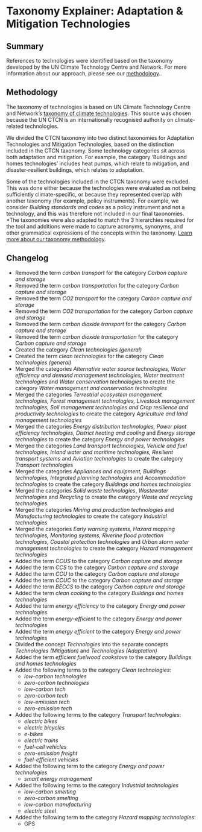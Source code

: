 # Taxonomy Explainer: Adaptation & Mitigation Technologies

## Summary

References to technologies were identified based on the taxonomy developed by the UN Climate Technology Centre and Network. For more information about our approach, please see our [methodology](../METHODOLOGY.md)..

## Methodology

The taxonomy of technologies is based on UN Climate Technology Centre and Network’s [taxonomy of climate technologies](https://www.ctc-n.org/resources/ctcn-taxonomy). This source was chosen because the UN CTCN is an internationally recognised authority on climate-related technologies.

We divided the CTCN taxonomy into two distinct taxonomies for Adaptation Technologies and Mitigation Technologies, based on the distinction included in the CTCN taxonomy. Some technology categories sit across both adaptation and mitigation. For example, the category ‘Buildings and homes technologies’ includes heat pumps, which relate to mitigation, and disaster-resilient buildings, which relates to adaptation.

Some of the technologies included in the CTCN taxonomy were excluded. This was done either because the technologies were evaluated as not being sufficiently climate-specific, or because they represented overlap with another taxonomy (for example, policy instruments). For example, we consider *Building standards and codes* as a policy instrument and not a technology, and this was therefore not included in our final taxonomies.
*The taxonomies were also adapted to match the 3 hierarchies required for the tool and additions were made to capture acronyms, synonyms, and other grammatical expressions of the concepts within the taxonomy. [Learn more about our taxonomy methodology](../METHODOLOGY.md).

## Changelog

- Removed the term *carbon transport* for the category *Carbon capture and storage*
- Removed the term *carbon transportation* for the category *Carbon capture and storage*
- Removed the term *CO2 transport* for the category *Carbon capture and storage*
- Removed the term *CO2 transportation* for the category *Carbon capture and storage*
- Removed the term *carbon dioxide transport* for the category *Carbon capture and storage*
- Removed the term *carbon dioxide transportation* for the category *Carbon capture and storage*
- Created the category *Clean technologies (general)*
- Created the term *clean technologies* for the category *Clean technologies (general)*
- Merged the categories *Alternative water source technologies, Water efficiency and demand management technologies, Water treatment technologies* and *Water conservation technologies* to create the category *Water management and conservation technologies*
- Merged the categories *Terrestrial ecosystem management technologies, Forest management technologies, Livestock management technologies, Soil management technologies and Crop resilience and productivity technologies* to create the category *Agriculture and land management technologies*
- Merged the categories *Energy distribution technologies, Power plant efficiency technologies, District heating and cooling* and *Energy storage technologies* to create the category *Energy and power technologies*
- Merged the categories *Land transport technologies, Vehicle and fuel technologies, Inland water and maritime technologies, Resilient transport systems* and *Aviation technologies* to create the category *Transport technologies*
- Merged the categories *Appliances and equipment, Buildings technologies, Integrated planning technologies* and *Accommodation technologies* to create the category *Buildings and homes technologies*
- Merged the categories *Solid waste technologies*, *Wastewater technologies* and *Recycling* to create the category *Waste and recycling technologies*
- Merged the categories *Mining and production technologies* and *Manufacturing technologies* to create the category *Industrial technologies*
- Merged the categories *Early warning systems, Hazard mapping technologies, Monitoring systems, Riverine flood protection technologies, Coastal protection technologies* and *Urban storm water management technologies* to create the category *Hazard management technologies*
- Added the term *CCUS* to the category *Carbon capture and storage*
- Added the term *CCS* to the category *Carbon capture and storage*
- Added the term *CCU* to the category *Carbon capture and storage*
- Added the term *CCUC* to the category *Carbon capture and storage*
- Added the term *BECCS* to the category *Carbon capture and storage*
- Added the term *clean cooking* to the category *Buildings and homes technologies*
- Added the term *energy efficiency* to the category *Energy and power technologies*
- Added the term *energy-efficient* to the category *Energy and power technologies*
- Added the term *energy efficient* to the category *Energy and power technologies*
- Divided the concept *Technologies* into the separate concepts *Technologies (Mitigation)* and *Technologies (Adaptation)*
- Added the term *efficient fuelwood cookstove* to the category *Buildings and homes technologies*
- Added the following terms to the category *Clean technologies*:
  - *low-carbon technologies*
  - *zero-carbon technologies*
  - *low-carbon tech*
  - *zero-carbon tech*
  - *low-emission tech*
  - *zero-emission tech*
- Added the following terms to the category *Transport technologies*:
  - *electric bikes*
  - *electric bicycles*
  - *e-bikes*
  - *electric trains*
  - *fuel-cell vehicles*
  - *zero-emission freight*
  - *fuel-efficient vehicles*
- Added the following term to the category *Energy and power technologies*
  - *smart energy management*
- Added the following terms to the category *Industrial technologies*
  - *low-carbon smelting*
  - *zero-carbon smelting*
  - *low-carbon manufacturing*
  - *electric steel*
- Added the following term to the category *Hazard mapping technologies*:
  - GPS
